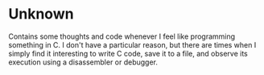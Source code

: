 # Unknown

Contains some thoughts and code whenever I feel like programming something in C.
I don't have a particular reason, but there are times when I simply find it interesting to write C code, save it to a file, and observe its execution using a disassembler or debugger.
